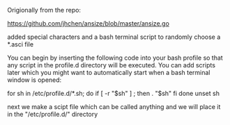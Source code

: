 Origionally from the repo:

https://github.com/jhchen/ansize/blob/master/ansize.go


added special characters and a bash terminal script to randomly choose a *.asci file


You can begin by inserting the following code into your bash profile so that any script in the profile.d directory will be executed. You can add scripts later which you might want to automatically start when a bash terminal window is opened:

for sh in /etc/profile.d/*.sh; do
	 if [ -r "$sh" ] ; then
		 . "$sh"
	 fi
 done
 unset sh


 next we make a scipt file which can be called anything and we will place it in the "/etc/profile.d/" directory
